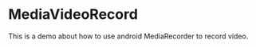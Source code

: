 MediaVideoRecord
================

This is a demo about how to use android MediaRecorder to record video.
